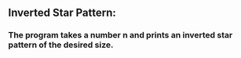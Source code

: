 ## Inverted Star Pattern:
### The program takes a number n and prints an inverted star pattern of the desired size.
